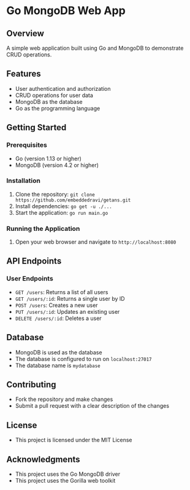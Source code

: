 

**Go MongoDB Web App**
=======================

**Overview**
------------

A simple web application built using Go and MongoDB to demonstrate CRUD operations.

**Features**
------------

* User authentication and authorization
* CRUD operations for user data
* MongoDB as the database
* Go as the programming language

**Getting Started**
-------------------

### Prerequisites

* Go (version 1.13 or higher)
* MongoDB (version 4.2 or higher)

### Installation

1. Clone the repository: `git clone https://github.com/embeddedravi/getans.git`
2. Install dependencies: `go get -u ./...`
3. Start the application: `go run main.go`

### Running the Application

1. Open your web browser and navigate to `http://localhost:8080`

**API Endpoints**
-----------------

### User Endpoints

* `GET /users`: Returns a list of all users
* `GET /users/:id`: Returns a single user by ID
* `POST /users`: Creates a new user
* `PUT /users/:id`: Updates an existing user
* `DELETE /users/:id`: Deletes a user

**Database**
------------

* MongoDB is used as the database
* The database is configured to run on `localhost:27017`
* The database name is `mydatabase`

**Contributing**
--------------

* Fork the repository and make changes
* Submit a pull request with a clear description of the changes

**License**
---------

* This project is licensed under the MIT License

**Acknowledgments**
-----------------


* This project uses the Go MongoDB driver
* This project uses the Gorilla web toolkit
